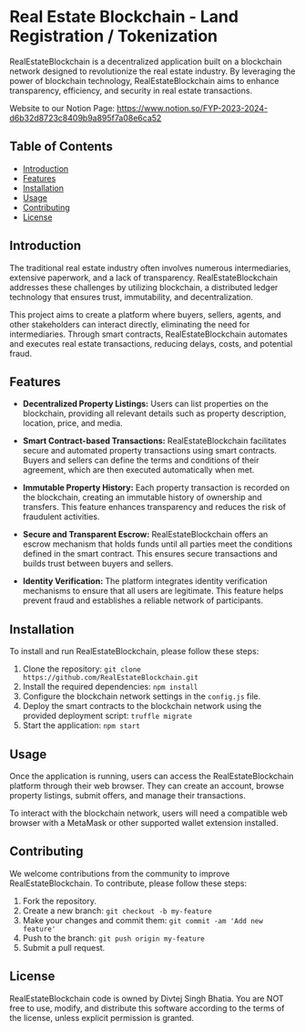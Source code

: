 # Real Estate Blockchain - Land Registration / Tokenization

RealEstateBlockchain is a decentralized application built on a blockchain network designed to revolutionize the real estate industry. By leveraging the power of blockchain technology, RealEstateBlockchain aims to enhance transparency, efficiency, and security in real estate transactions. 

Website to our Notion Page:
https://www.notion.so/FYP-2023-2024-d6b32d8723c8409b9a895f7a08e6ca52

## Table of Contents

- [Introduction](#introduction)
- [Features](#features)
- [Installation](#installation)
- [Usage](#usage)
- [Contributing](#contributing)
- [License](#license)

## Introduction

The traditional real estate industry often involves numerous intermediaries, extensive paperwork, and a lack of transparency. RealEstateBlockchain addresses these challenges by utilizing blockchain, a distributed ledger technology that ensures trust, immutability, and decentralization.

This project aims to create a platform where buyers, sellers, agents, and other stakeholders can interact directly, eliminating the need for intermediaries. Through smart contracts, RealEstateBlockchain automates and executes real estate transactions, reducing delays, costs, and potential fraud.

## Features

- **Decentralized Property Listings:** Users can list properties on the blockchain, providing all relevant details such as property description, location, price, and media.

- **Smart Contract-based Transactions:** RealEstateBlockchain facilitates secure and automated property transactions using smart contracts. Buyers and sellers can define the terms and conditions of their agreement, which are then executed automatically when met.

- **Immutable Property History:** Each property transaction is recorded on the blockchain, creating an immutable history of ownership and transfers. This feature enhances transparency and reduces the risk of fraudulent activities.

- **Secure and Transparent Escrow:** RealEstateBlockchain offers an escrow mechanism that holds funds until all parties meet the conditions defined in the smart contract. This ensures secure transactions and builds trust between buyers and sellers.

- **Identity Verification:** The platform integrates identity verification mechanisms to ensure that all users are legitimate. This feature helps prevent fraud and establishes a reliable network of participants.

## Installation

To install and run RealEstateBlockchain, please follow these steps:

1. Clone the repository: `git clone https://github.com/RealEstateBlockchain.git`
2. Install the required dependencies: `npm install`
3. Configure the blockchain network settings in the `config.js` file.
4. Deploy the smart contracts to the blockchain network using the provided deployment script: `truffle migrate`
5. Start the application: `npm start`

## Usage

Once the application is running, users can access the RealEstateBlockchain platform through their web browser. They can create an account, browse property listings, submit offers, and manage their transactions.

To interact with the blockchain network, users will need a compatible web browser with a MetaMask or other supported wallet extension installed.

## Contributing

We welcome contributions from the community to improve RealEstateBlockchain. To contribute, please follow these steps:

1. Fork the repository.
2. Create a new branch: `git checkout -b my-feature`
3. Make your changes and commit them: `git commit -am 'Add new feature'`
4. Push to the branch: `git push origin my-feature`
5. Submit a pull request.

## License

RealEstateBlockchain code is owned by Divtej Singh Bhatia. You are NOT free to use, modify, and distribute this software according to the terms of the license, unless explicit permission is granted.
